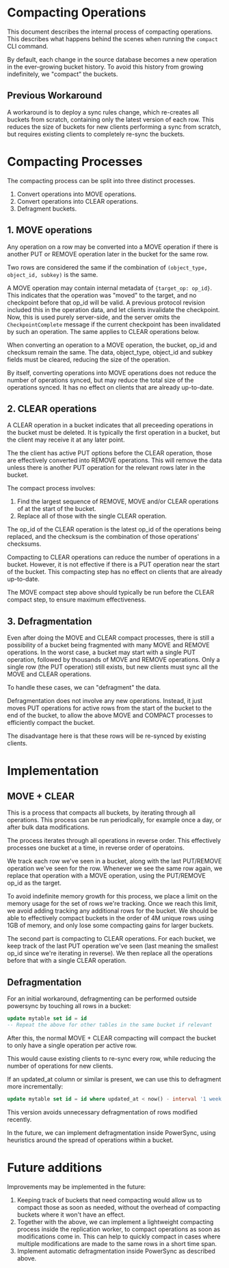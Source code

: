 # Compacting Operations

This document describes the internal process of compacting operations. This describes what happens behind the scenes when running the `compact` CLI command.

By default, each change in the source database becomes a new operation in the ever-growing bucket history. To avoid this history from growing indefinitely, we "compact" the buckets.

## Previous Workaround

A workaround is to deploy a sync rules change, which re-creates all buckets from scratch, containing only the latest version of each row. This reduces the size of buckets for new clients performing a sync from scratch, but requires existing clients to completely re-sync the buckets.

# Compacting Processes

The compacting process can be split into three distinct processes.

1. Convert operations into MOVE operations.
2. Convert operations into CLEAR operations.
3. Defragment buckets.

## 1. MOVE operations

Any operation on a row may be converted into a MOVE operation if there is another PUT or REMOVE operation later in the bucket for the same row.

Two rows are considered the same if the combination of `(object_type, object_id, subkey)` is the same.

A MOVE operation may contain internal metadata of `{target_op: op_id}`. This indicates that the operation was "moved" to the target, and no checkpoint before that op_id will be valid. A previous protocol revision included this in the operation data, and let clients invalidate the checkpoint. Now, this is used purely server-side, and the server omits the `CheckpointComplete` message if the current checkpoint has been invalidated by such an operation. The same applies to CLEAR operations below.

When converting an operation to a MOVE operation, the bucket, op_id and checksum remain the same. The data, object_type, object_id and subkey fields must be cleared, reducing the size of the operation.

By itself, converting operations into MOVE operations does not reduce the number of operations synced, but may reduce the total size of the operations synced. It has no effect on clients that are already up-to-date.

## 2. CLEAR operations

A CLEAR operation in a bucket indicates that all preceeding operations in the bucket must be deleted. It is typically the first operation in a bucket, but the client may receive it at any later point.

The the client has active PUT options before the CLEAR operation, those are effectively converted into REMOVE operations. This will remove the data unless there is another PUT operation for the relevant rows later in the bucket.

The compact process involves:

1. Find the largest sequence of REMOVE, MOVE and/or CLEAR operations of at the start of the bucket.
2. Replace all of those with the single CLEAR operation.

The op_id of the CLEAR operation is the latest op_id of the operations being replaced, and the checksum is the combination of those operations' checksums.

Compacting to CLEAR operations can reduce the number of operations in a bucket. However,
it is not effective if there is a PUT operation near the start of the bucket. This compacting step has no effect on clients that are already up-to-date.

The MOVE compact step above should typically be run before the CLEAR compact step, to ensure maximum effectiveness.

## 3. Defragmentation

Even after doing the MOVE and CLEAR compact processes, there is still a possibility of a bucket being fragmented with many MOVE and REMOVE operations. In the worst case, a bucket may start with a single PUT operation, followed by thousands of MOVE and REMOVE operations. Only a single row (the PUT operation) still exists, but new clients must sync all the MOVE and CLEAR operations.

To handle these cases, we can "defragment" the data.

Defragmentation does not involve any new operations. Instead, it just moves PUT operations for active rows from the start of the bucket to the end of the bucket, to allow the above MOVE and COMPACT processes to efficiently compact the bucket.

The disadvantage here is that these rows will be re-synced by existing clients.

# Implementation

## MOVE + CLEAR

This is a process that compacts all buckets, by iterating through all operations. This process can be run periodically, for example once a day, or after bulk data modifications.

The process iterates through all operations in reverse order. This effectively processes one bucket at a time, in reverse order of operatoins.

We track each row we've seen in a bucket, along with the last PUT/REMOVE operation we've seen for the row. Whenever we see the same row again, we replace that operation with a MOVE operation, using the PUT/REMOVE op_id as the target.

To avoid indefinite memory growth for this process, we place a limit on the memory usage for the set of rows we're tracking. Once we reach this limit, we avoid adding tracking any additional rows for the bucket. We should be able to effectively compact buckets in the order of 4M unique rows using 1GB of memory, and only lose some compacting gains for larger buckets.

The second part is compacting to CLEAR operations. For each bucket, we keep track of the last PUT operation we've seen (last meaning the smallest op_id since we're iterating in reverse). We then replace all the operations before that with a single CLEAR operation.

## Defragmentation

For an initial workaround, defragmenting can be performed outside powersync by touching all rows in a bucket:

```sql
update mytable set id = id
-- Repeat the above for other tables in the same bucket if relevant
```

After this, the normal MOVE + CLEAR compacting will compact the bucket to only have a single operation per active row.

This would cause existing clients to re-sync every row, while reducing the number of operations for new clients.

If an updated_at column or similar is present, we can use this to defragment more incrementally:

```sql
update mytable set id = id where updated_at < now() - interval '1 week'
```

This version avoids unnecessary defragmentation of rows modified recently.

In the future, we can implement defragmentation inside PowerSync, using heuristics around the spread of operations within a bucket.

# Future additions

Improvements may be implemented in the future:

1. Keeping track of buckets that need compacting would allow us to compact those as soon as needed, without the overhead of compacting buckets where it won't have an effect.
2. Together with the above, we can implement a lightweight compacting process inside the replication worker, to compact operations as soon as modifications come in. This can help to quickly compact in cases where multiple modifications are made to the same rows in a short time span.
3. Implement automatic defragmentation inside PowerSync as described above.
